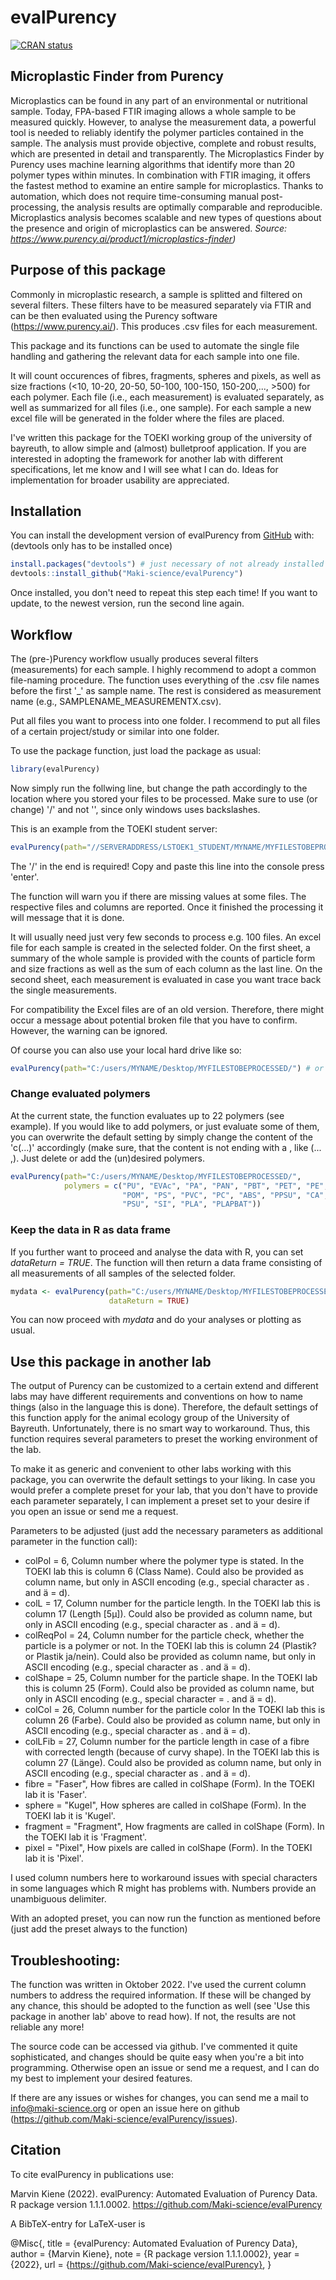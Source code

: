 
# evalPurency

<!-- badges: start -->
[![CRAN status](https://www.r-pkg.org/badges/version/evalPurency)](https://CRAN.R-project.org/package=evalPurency)
<!-- badges: end -->

## Microplastic Finder from Purency
Microplastics can be found in any part of an environmental or nutritional sample. Today, FPA-based FTIR imaging allows a whole sample to be measured quickly. However, to analyse the measurement data, a powerful tool is needed to reliably identify the polymer particles contained in the sample. The analysis must provide objective, complete and robust results, which are presented in detail and transparently. The Microplastics Finder by Purency uses machine learning algorithms that identify more than 20 polymer types within minutes. In combination with FTIR imaging, it offers the fastest method to examine an entire sample for microplastics. Thanks to automation, which does not require time-consuming manual post-processing, the analysis results are optimally comparable and reproducible. Microplastics analysis becomes scalable and new types of questions about the presence and origin of microplastics can be answered. 
*Source: https://www.purency.ai/product1/microplastics-finder)*


## Purpose of this package
Commonly in microplastic research, a sample is splitted and filtered on several filters. These filters have to be measured separately via FTIR and can be then evaluated using the Purency software (https://www.purency.ai/). This produces .csv files for each measurement.

This package and its functions can be used to automate the single file handling and gathering the relevant data for each sample into one file.

It will count occurences of fibres, fragments, spheres and pixels, as well as size fractions (<10, 10-20, 20-50, 50-100, 100-150, 150-200,..., >500) for each polymer. Each file (i.e., each measurement) is evaluated separately, as well as summarized for all files (i.e., one sample). For each sample a new excel file will be generated
    in the folder where the files are placed.

I've written this package for the TOEKI working group of the university of bayreuth, to allow simple and (almost) bulletproof application. If you are interested in adopting the framework for another lab with different specifications, let me know and I will see what I can do. Ideas for implementation for broader usability are appreciated.

## Installation

You can install the development version of evalPurency from [GitHub](https://github.com/) with:
(devtools only has to be installed once)
``` r
install.packages("devtools") # just necessary of not already installed
devtools::install_github("Maki-science/evalPurency")
```
Once installed, you don't need to repeat this step each time! 
If you want to update, to the newest version, run the second line again.

## Workflow
The (pre-)Purency workflow usually produces several filters (measurements) for each sample. I highly recommend to adopt a common file-naming procedure. The function uses everything of the .csv file names before the first '_' as sample name. The rest is considered as measurement name (e.g., SAMPLENAME_MEASUREMENTX.csv).

Put all files you want to process into one folder. I recommend to put all files of a certain project/study or similar into one folder.

To use the package function, just load the package as usual:
``` r
library(evalPurency)
```

Now simply run the follwing line, but change the path accordingly to the location where you stored your files to be processed. Make sure to use (or change) '/' and not '\', since only windows uses backslashes. 

This is an example from the TOEKI student server:
``` r
evalPurency(path="//SERVERADDRESS/LSTOEK1_STUDENT/MYNAME/MYFILESTOBEPROCESSED/")
```
The '/' in the end is required!
Copy and paste this line into the console press 'enter'.

The function will warn you if there are missing values at some files. The respective files and columns are reported.
Once it finished the processing it will message that it is done.

It will usually need just very few seconds to process e.g. 100 files. An excel file for each sample is created in the selected folder. On the first sheet, a summary of the whole sample is provided with the counts of particle form and size fractions as well as the sum of each column as the last line. On the second sheet, each measurement is evaluated in case you want trace back the single measurements.

For compatibility the Excel files are of an old version. Therefore, there might occur a message about potential broken file that you have to confirm. However, the warning can be ignored.

Of course you can also use your local hard drive like so:
``` r
evalPurency(path="C:/users/MYNAME/Desktop/MYFILESTOBEPROCESSED/") # or similar
```

### Change evaluated polymers
At the current state, the function evaluates up to 22 polymers (see example).
If you would like to add polymers, or just evaluate some of them, you can overwrite the default setting by simply change the content of the 'c(...)' accordingly (make sure, that the content is not ending with a , like (... ,). 
Just delete or add the (un)desired polymers.
``` r
evalPurency(path="C:/users/MYNAME/Desktop/MYFILESTOBEPROCESSED/", 
            polymers = c("PU", "EVAc", "PA", "PAN", "PBT", "PET", "PE", "PMMA", "PP", 
                         "POM", "PS", "PVC", "PC", "ABS", "PPSU", "CA", "PEEK", "EVOH", 
                         "PSU", "SI", "PLA", "PLAPBAT"))
```

### Keep the data in R as data frame
If you further want to proceed and analyse the data with R, you can set *dataReturn = TRUE*. The function will then return a data frame consisting of all measurements of all samples of the selected folder.
``` r
mydata <- evalPurency(path="C:/users/MYNAME/Desktop/MYFILESTOBEPROCESSED/", 
                      dataReturn = TRUE)
```
You can now proceed with *mydata* and do your analyses or plotting as usual.



## Use this package in another lab
The output of Purency can be customized to a certain extend and different labs may have different requirements and conventions on how to name things (also in the language this is done). Therefore, the default settings of this function apply for the animal ecology group of the University of Bayreuth. Unfortunately, there is no smart way to workaround. Thus, this function requires several parameters to preset the working environment of the lab.

To make it as generic and convenient to other labs working with this package, you can overwrite the default settings to your liking. In case you would prefer a complete preset for your lab, that you don't have to provide each parameter separately, I can implement a preset set to your desire if you open an issue or send me a request.


Parameters to be adjusted (just add the necessary parameters as additional parameter in the function call):

  - colPol = 6, Column number where the polymer type is stated. In the TOEKI lab this is column 6 (Class Name). Could also be provided as column name, but only in ASCII encoding (e.g., special character as . and ä = d).
  - colL = 17, Column number for the particle length. In the TOEKI lab this is column 17 (Length [5µ]). Could also be provided as column name, but only in ASCII encoding (e.g., special character as . and ä = d).
  - colReqPol = 24, Column number for the particle check, whether the particle is a polymer or not. In the TOEKI lab this is column 24 (Plastik? or Plastik ja/nein). Could also be provided as column name, but only in ASCII encoding (e.g., special character as . and ä = d).
  - colShape = 25, Column number for the particle shape. In the TOEKI lab this is column 25 (Form). Could also be provided as column name, but only in ASCII encoding (e.g., special character = . and ä = d).
  - colCol = 26, Column number for the particle color In the TOEKI lab this is column 26 (Farbe). Could also be provided as column name, but only in ASCII encoding (e.g., special character as . and ä = d).
  - colLFib = 27, Column number for the particle length in case of a fibre with corrected length (because of curvy shape). In the TOEKI lab this is column 27 (Länge). Could also be provided as column name, but only in ASCII encoding (e.g., special character as . and ä = d).
  - fibre = "Faser", How fibres are called in colShape (Form). In the TOEKI lab it is 'Faser'.
  - sphere = "Kugel", How spheres are called in colShape (Form). In the TOEKI lab it is 'Kugel'.
  - fragment = "Fragment", How fragments are called in colShape (Form). In the TOEKI lab it is 'Fragment'.
  - pixel = "Pixel", How pixels are called in colShape (Form). In the TOEKI lab it is 'Pixel'.

I used column numbers here to workaround issues with special characters in some languages which R might has problems with. Numbers provide an unambiguous delimiter.

With an adopted preset, you can now run the function as mentioned before (just add the preset always to the function)


## Troubleshooting:

The function was written in Oktober 2022. I've used the current column numbers to address the required information. If these will be changed by any chance, this should be adopted to the function as well (see 'Use this package in another lab' above to read how).
If not, the results are not reliable any more! 

The source code can be accessed via github.
I've commented it quite sophisticated, and changes should be quite easy when you're a bit into programming. Otherwise open an issue or send me a request, and I can do my best to implement your desired features.

If there are any issues or wishes for changes, you can send me a mail to info@maki-science.org or open an issue here on github (https://github.com/Maki-science/evalPurency/issues).


## Citation
To cite evalPurency in publications use:

Marvin Kiene (2022). evalPurency: Automated Evaluation of Purency Data. R package version 1.1.1.0002.
https://github.com/Maki-science/evalPurency


A BibTeX-entry for LaTeX-user is

  @Misc{,
    title = {evalPurency: Automated Evaluation of Purency Data},
    author = {Marvin Kiene},
    note = {R package version 1.1.1.0002},
    year = {2022},
    url = {https://github.com/Maki-science/evalPurency},
  }